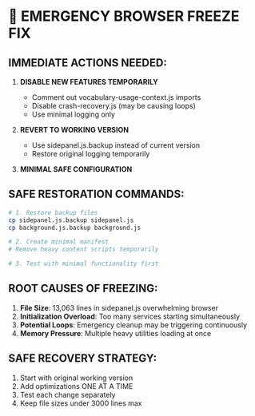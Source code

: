 # 🚨 EMERGENCY BROWSER FREEZE FIX

## IMMEDIATE ACTIONS NEEDED:

1. **DISABLE NEW FEATURES TEMPORARILY**
   - Comment out vocabulary-usage-context.js imports
   - Disable crash-recovery.js (may be causing loops)
   - Use minimal logging only

2. **REVERT TO WORKING VERSION**
   - Use sidepanel.js.backup instead of current version
   - Restore original logging temporarily

3. **MINIMAL SAFE CONFIGURATION**

## SAFE RESTORATION COMMANDS:

```bash
# 1. Restore backup files
cp sidepanel.js.backup sidepanel.js
cp background.js.backup background.js

# 2. Create minimal manifest
# Remove heavy content scripts temporarily

# 3. Test with minimal functionality first
```

## ROOT CAUSES OF FREEZING:

1. **File Size**: 13,063 lines in sidepanel.js overwhelming browser
2. **Initialization Overload**: Too many services starting simultaneously  
3. **Potential Loops**: Emergency cleanup may be triggering continuously
4. **Memory Pressure**: Multiple heavy utilities loading at once

## SAFE RECOVERY STRATEGY:

1. Start with original working version
2. Add optimizations ONE AT A TIME
3. Test each change separately
4. Keep file sizes under 3000 lines max
